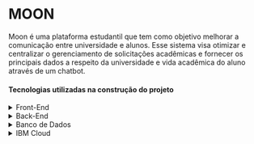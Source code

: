 <h1 align="left">MOON</h1>
<p align="left">Moon é uma plataforma estudantil que tem como objetivo melhorar a comunicação entre universidade e alunos. Esse sistema visa otimizar e centralizar o gerenciamento de solicitações acadêmicas e fornecer os principais dados a respeito da universidade e vida acadêmica do aluno através de um chatbot.</p>

<h4>Tecnologias utilizadas na construção do projeto</h4>
<details>
<summary>Front-End</summary>
<p align="left"><img src="https://devicons.github.io/devicon/devicon.git/icons/css3/css3-original-wordmark.svg" alt="css3" width="40" height="40"/> <img src="https://devicons.github.io/devicon/devicon.git/icons/html5/html5-original-wordmark.svg" alt="html5" width="40" height="40"/> <img src="https://devicons.github.io/devicon/devicon.git/icons/javascript/javascript-original.svg" alt="javascript" width="40" height="40"/></p>
</details>

<details>
<summary>Back-End</summary>
<p align="left"><img src="https://devicons.github.io/devicon/devicon.git/icons/java/java-original-wordmark.svg" alt="java" width="40" height="40"/> <img src="https://devicons.github.io/devicon/devicon.git/icons/nodejs/nodejs-original-wordmark.svg" alt="nodejs" width="40" height="40"/></p>
</details>

<details>
<summary>Banco de Dados</summary>
<p align="left"><img src="https://devicons.github.io/devicon/devicon.git/icons/mysql/mysql-original-wordmark.svg" alt="mysql" width="40" height="40"/></p>
</details>

<details>
  <summary>IBM Cloud</summary>
  <p align="left"><img src="./WebContent/img/IBM-Watson-Assistant-blog-banner.jpg" alt="Watson Assitant" width="150" height="70"/></p>
</details>
